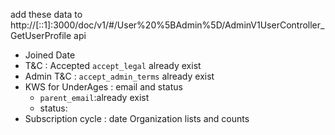 add these data to http://[::1]:3000/doc/v1/#/User%20%5BAdmin%5D/AdminV1UserController_GetUserProfile api
- Joined Date  
- T&C : Accepted   `accept_legal` already exist
- Admin T&C :   `accept_admin_terms` already exist
- KWS for UnderAges : email and status  
	- `parent_email`:already exist
	- status:
- Subscription cycle : date
Organization lists and counts   
